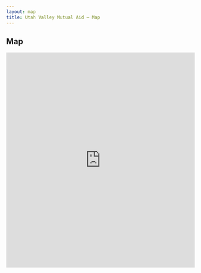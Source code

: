 ```yaml
---
layout: map
title: Utah Valley Mutual Aid – Map
---
```


## Map

<iframe width="100%" height="576" src="https://maphub.net/embed/191796?panel=1" frameborder="0"></iframe>
